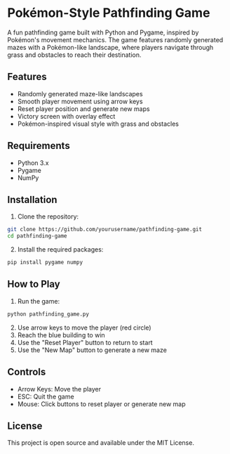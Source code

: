 # Pokémon-Style Pathfinding Game

A fun pathfinding game built with Python and Pygame, inspired by Pokémon's movement mechanics. The game features randomly generated mazes with a Pokémon-like landscape, where players navigate through grass and obstacles to reach their destination.

## Features

- Randomly generated maze-like landscapes
- Smooth player movement using arrow keys
- Reset player position and generate new maps
- Victory screen with overlay effect
- Pokémon-inspired visual style with grass and obstacles

## Requirements

- Python 3.x
- Pygame
- NumPy

## Installation

1. Clone the repository:
```bash
git clone https://github.com/yourusername/pathfinding-game.git
cd pathfinding-game
```

2. Install the required packages:
```bash
pip install pygame numpy
```

## How to Play

1. Run the game:
```bash
python pathfinding_game.py
```

2. Use arrow keys to move the player (red circle)
3. Reach the blue building to win
4. Use the "Reset Player" button to return to start
5. Use the "New Map" button to generate a new maze

## Controls

- Arrow Keys: Move the player
- ESC: Quit the game
- Mouse: Click buttons to reset player or generate new map

## License

This project is open source and available under the MIT License. 